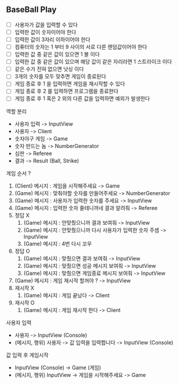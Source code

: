 ## BaseBall Play 

- [ ] 사용자가 값을 입력할 수 있다
- [ ] 입력한 값이 숫자이어야 한다 
- [ ] 입력한 값이 3자리 이하이어야 한다 
- [ ] 컴퓨터의 숫자는 1 부터 9 사이의 서로 다른 랜덤값이어야 한다 
- [ ] 입력한 값 중 같은 값이 있으면 1 볼 이다 
- [ ] 입력한 값 중 같은 값이 있으며 해당 값이 같은 자리라면 1 스트라이크 이다
- [ ] 같은 수가 전혀 없으면 낫싱 이다
- [ ] 3개의 숫자를 모두 맞추면 게임이 종료된다 
- [ ] 게임 종료 후 1 을 입력하면 게임을 재시작할 수 있다 
- [ ] 게임 종료 후 2 를 입력하면 프로그램을 종료한다 
- [ ] 게임 종료 후 1 혹은 2 외의 다른 값을 입력하면 예외가 발생한다 

역할 분리
- 사용자 입력 -> InputView
- 사용자 -> Client
- 숫자야구 게임 -> Game
- 숫자 만드는 놈 -> NumberGenerator
- 심판 -> Referee 
- 결과 -> Result (Ball, Strike)


게임 순서 ?

1. (Client) 메시지 : 게임을 시작해주세요 -> Game
2. (Game) 메시지 : 맞춰야할 숫자를 만들어주세요 -> NumberGenerator
3. (Game) 메시지 : 사용자가 입력한 숫자를 주세요 -> InputView
4. (Game) 메시지 : 입력한 숫자 줄테니까네 결과 알려줘 -> Referee
5. 정답 X
    1. (Game) 메시지 : 안맞췄으니까 결과 보여줘 -> InputView
    2. (Game) 메시지 : 안맞췄으니까 다시 사용자가 입력한 숫자 주셈 -> InputView
    3. (Game) 메시지 : 4번 다시 꼬우 
6. 정답 O
    1. (Game) 메시지 : 맞췄으면 결과 보여줘 -> InputView
    2. (Game) 메시지 : 맞췄으면 성공 메시지 보여줘 -> InputView
    3. (Game) 메시지 : 맞췄으면 게임종료 메시지 보여줘 -> InputView
7. (Game) 메시지 : 게임 재시작 할꺼야 ? -> InputView
8. 재시작 X
    1. (Game) 메시지 : 게임 끝났다 -> Client
9. 재시작 O
    1. (Game) 메시지 : 게임 재시작 한다 -> Client

사용자 입력

- 사용자 -> InputView (Console) 
- (메시지, 행위) 사용자 -> 값 입력을 입력합니다 -> InputView (Console)

값 입력 후 게임시작 

- InputView (Console) -> Game (게임)
- (메시지, 행위) InputView -> 게임을 시작해주세요 -> Game 




